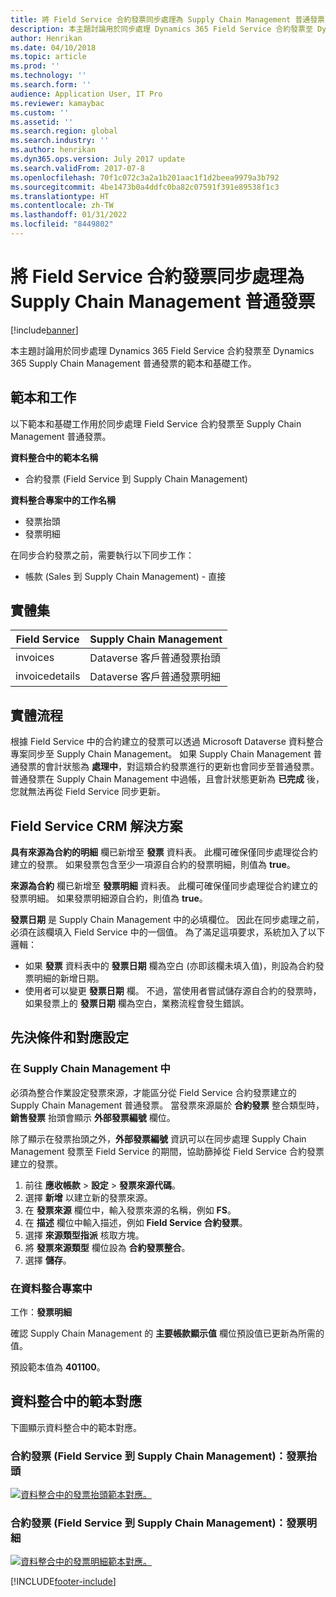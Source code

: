 ```yaml
---
title: 將 Field Service 合約發票同步處理為 Supply Chain Management 普通發票
description: 本主題討論用於同步處理 Dynamics 365 Field Service 合約發票至 Dynamics 365 Supply Chain Management 普通發票的範本和基礎工作。
author: Henrikan
ms.date: 04/10/2018
ms.topic: article
ms.prod: ''
ms.technology: ''
ms.search.form: ''
audience: Application User, IT Pro
ms.reviewer: kamaybac
ms.custom: ''
ms.assetid: ''
ms.search.region: global
ms.search.industry: ''
ms.author: henrikan
ms.dyn365.ops.version: July 2017 update
ms.search.validFrom: 2017-07-8
ms.openlocfilehash: 70f1c072c3a2a1b201aac1f1d2beea9979a3b792
ms.sourcegitcommit: 4be1473b0a4ddfc0ba82c07591f391e89538f1c3
ms.translationtype: HT
ms.contentlocale: zh-TW
ms.lasthandoff: 01/31/2022
ms.locfileid: "8449802"
---
```

# <a name="synchronize-agreement-invoices-in-field-service-to-free-text-invoices-in-supply-chain-management"></a>將 Field Service 合約發票同步處理為 Supply Chain Management 普通發票

[!include[banner](../includes/banner.md)]



本主題討論用於同步處理 Dynamics 365 Field Service 合約發票至 Dynamics 365 Supply Chain Management 普通發票的範本和基礎工作。

## <a name="templates-and-tasks"></a>範本和工作

以下範本和基礎工作用於同步處理 Field Service 合約發票至 Supply Chain Management 普通發票。

**資料整合中的範本名稱**

- 合約發票 (Field Service 到 Supply Chain Management)

**資料整合專案中的工作名稱**

- 發票抬頭
- 發票明細

在同步合約發票之前，需要執行以下同步工作：

- 帳款 (Sales 到 Supply Chain Management) - 直接

## <a name="entity-set"></a>實體集

| Field Service  | Supply Chain Management                 |
|----------------|----------------------------------------|
| invoices       | Dataverse 客戶普通發票抬頭 |
| invoicedetails | Dataverse 客戶普通發票明細   |

## <a name="entity-flow"></a>實體流程

根據 Field Service 中的合約建立的發票可以透過 Microsoft Dataverse 資料整合專案同步至 Supply Chain Management。 如果 Supply Chain Management 普通發票的會計狀態為 **處理中**，對這類合約發票進行的更新也會同步至普通發票。 普通發票在 Supply Chain Management 中過帳，且會計狀態更新為 **已完成** 後，您就無法再從 Field Service 同步更新。

## <a name="field-service-crm-solution"></a>Field Service CRM 解決方案

**具有來源為合約的明細** 欄已新增至 **發票** 資料表。 此欄可確保僅同步處理從合約建立的發票。 如果發票包含至少一項源自合約的發票明細，則值為 **true**。

**來源為合約** 欄已新增至 **發票明細** 資料表。 此欄可確保僅同步處理從合約建立的發票明細。 如果發票明細源自合約，則值為 **true**。

**發票日期** 是 Supply Chain Management 中的必填欄位。 因此在同步處理之前，必須在該欄填入 Field Service 中的一個值。 為了滿足這項要求，系統加入了以下邏輯：

- 如果 **發票** 資料表中的 **發票日期** 欄為空白 (亦即該欄未填入值)，則設為合約發票明細的新增日期。
- 使用者可以變更 **發票日期** 欄。 不過，當使用者嘗試儲存源自合約的發票時，如果發票上的 **發票日期** 欄為空白，業務流程會發生錯誤。

## <a name="prerequisites-and-mapping-setup"></a>先決條件和對應設定

### <a name="in-supply-chain-management"></a>在 Supply Chain Management 中

必須為整合作業設定發票來源，才能區分從 Field Service 合約發票建立的 Supply Chain Management 普通發票。 當發票來源屬於 **合約發票** 整合類型時，**銷售發票** 抬頭會顯示 **外部發票編號** 欄位。

除了顯示在發票抬頭之外，**外部發票編號** 資訊可以在同步處理 Supply Chain Management 發票至 Field Service 的期間，協助篩掉從 Field Service 合約發票建立的發票。

1. 前往 **應收帳款** \> **設定** \> **發票來源代碼**。
2. 選擇 **新增** 以建立新的發票來源。
3. 在 **發票來源** 欄位中，輸入發票來源的名稱，例如 **FS**。
4. 在 **描述** 欄位中輸入描述，例如 **Field Service 合約發票**。
5. 選擇 **來源類型指派** 核取方塊。
6. 將 **發票來源類型** 欄位設為 **合約發票整合**。
7. 選擇 **儲存**。

### <a name="in-the-data-integration-project"></a>在資料整合專案中

工作：**發票明細**  

確認 Supply Chain Management 的 **主要帳款顯示值** 欄位預設值已更新為所需的值。

預設範本值為 **401100**。

## <a name="template-mapping-in-data-integration"></a>資料整合中的範本對應

下圖顯示資料整合中的範本對應。

### <a name="agreement-invoices-field-service-to-supply-chain-management-invoice-headers"></a>合約發票 (Field Service 到 Supply Chain Management)：發票抬頭

[![資料整合中的發票抬頭範本對應。](./media/FSFreeTextInvoice1.png)](./media/FSFreeTextInvoice1.png)

### <a name="agreement-invoices-field-service-to-supply-chain-management-invoice-lines"></a>合約發票 (Field Service 到 Supply Chain Management)：發票明細

[![資料整合中的發票明細範本對應。](./media/FSFreeTextInvoice2.png)](./media/FSFreeTextInvoice2.png)


[!INCLUDE[footer-include](../../includes/footer-banner.md)]